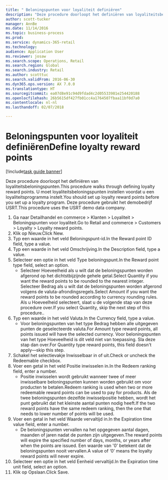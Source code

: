```yaml
--- 
title: " Beloningspunten voor loyaliteit definiëren"
description: "Deze procedure doorloopt het definiëren van loyaliteitsbeloningspunten."
author: scott-tucker
manager: AnnBe
ms.date: 11/14/2016
ms.topic: business-process
ms.prod: 
ms.service: dynamics-365-retail
ms.technology: 
audience: Application User
ms.reviewer: josaw
ms.search.scope: Operations, Retail
ms.search.region: Global
ms.search.industry: Retail
ms.author: scotttuc
ms.search.validFrom: 2016-06-30
ms.dyn365.ops.version: AX 7.0.0
ms.translationtype: HT
ms.sourcegitcommit: ea07d8e91c94d9fdad4c2d05533981e254420188
ms.openlocfilehash: 26b5615df427fb01cc4a1764507fbaa11bf0d7a0
ms.contentlocale: nl-nl
ms.lasthandoff: 02/07/2018

---
```

# <a name="define-loyalty-reward-points"></a><span data-ttu-id="0174c-103"> Beloningspunten voor loyaliteit definiëren</span><span class="sxs-lookup"><span data-stu-id="0174c-103">Define loyalty reward points</span></span>

[!include[task guide banner](../includes/task-guide-banner.md)]

<span data-ttu-id="0174c-104">Deze procedure doorloopt het definiëren van loyaliteitsbeloningspunten.</span><span class="sxs-lookup"><span data-stu-id="0174c-104">This procedure walks through defining loyalty reward points.</span></span> <span data-ttu-id="0174c-105">U moet loyaliteitsbeloningspunten instellen voordat u een loyaliteitsprogramma instelt.</span><span class="sxs-lookup"><span data-stu-id="0174c-105">You should set up loyalty reward points before you set up a loyalty program.</span></span> <span data-ttu-id="0174c-106">Deze procedure gebruikt het demobedrijf USRT.</span><span class="sxs-lookup"><span data-stu-id="0174c-106">This procedure uses the USRT demo data company.</span></span>

1. <span data-ttu-id="0174c-107">Ga naar Detailhandel en commerce > Klanten > Loyaliteit > Beloningspunten voor loyaliteit.</span><span class="sxs-lookup"><span data-stu-id="0174c-107">Go to Retail and commerce > Customers > Loyalty > Loyalty reward points.</span></span>
2. <span data-ttu-id="0174c-108">Klik op Nieuw.</span><span class="sxs-lookup"><span data-stu-id="0174c-108">Click New.</span></span>
3. <span data-ttu-id="0174c-109">Typ een waarde in het veld Beloningspunt-id.</span><span class="sxs-lookup"><span data-stu-id="0174c-109">In the Reward point ID field, type a value.</span></span>
4. <span data-ttu-id="0174c-110">Typ een waarde in het veld Omschrijving.</span><span class="sxs-lookup"><span data-stu-id="0174c-110">In the Description field, type a value.</span></span>
5. <span data-ttu-id="0174c-111">Selecteer een optie in het veld Type beloningspunt.</span><span class="sxs-lookup"><span data-stu-id="0174c-111">In the Reward point type field, select an option.</span></span>
    * <span data-ttu-id="0174c-112">Selecteer Hoeveelheid als u wilt dat de beloningspunten worden afgerond op het dichtstbijzijnde gehele getal.</span><span class="sxs-lookup"><span data-stu-id="0174c-112">Select Quantity if you want the reward points to be rounded to the nearest integer.</span></span> <span data-ttu-id="0174c-113">Selecteer Bedrag als u wilt dat de beloningspunten worden afgerond volgens de valuta-afrondingsregels.</span><span class="sxs-lookup"><span data-stu-id="0174c-113">Select Amount if you want the reward points to be rounded according to currency rounding rules.</span></span> <span data-ttu-id="0174c-114">Als u Hoeveelheid selecteert, slaat u de volgende stap van deze procedure over.</span><span class="sxs-lookup"><span data-stu-id="0174c-114">If you select Quantity, skip the next step of this procedure..</span></span>  
6. <span data-ttu-id="0174c-115">Typ een waarde in het veld Valuta.</span><span class="sxs-lookup"><span data-stu-id="0174c-115">In the Currency field, type a value.</span></span>
    * <span data-ttu-id="0174c-116">Voor beloningspunten van het type Bedrag hebben alle uitgegeven punten de geselecteerde valuta.</span><span class="sxs-lookup"><span data-stu-id="0174c-116">For Amount type reward points, all points issued will have the selected currency.</span></span> <span data-ttu-id="0174c-117">Voor beloningspunten van het type Hoeveelheid is dit veld niet van toepassing. Sla deze stap dan over.</span><span class="sxs-lookup"><span data-stu-id="0174c-117">For Quantity type reward points, this field doesn't apply—skip this step.</span></span>  
7. <span data-ttu-id="0174c-118">Schakel het selectievakje Inwisselbaar in of uit.</span><span class="sxs-lookup"><span data-stu-id="0174c-118">Check or uncheck the Redeemable checkbox.</span></span>
8. <span data-ttu-id="0174c-119">Voer een getal in het veld Positie inwisselen in.</span><span class="sxs-lookup"><span data-stu-id="0174c-119">In the Redeem ranking field, enter a number.</span></span>
    * <span data-ttu-id="0174c-120">Positie inwisselen wordt gebruikt wanneer twee of meer inwisselbare beloningspunten kunnen worden gebruikt om voor producten te betalen.</span><span class="sxs-lookup"><span data-stu-id="0174c-120">Redeem ranking is used when two or more redeemable reward points can be used to pay for products.</span></span> <span data-ttu-id="0174c-121">Als de twee beloningspunten dezelfde inwisselpositie hebben, wordt het punt gebruikt dat het kleinste aantal punten nodig heeft.</span><span class="sxs-lookup"><span data-stu-id="0174c-121">If the two reward points have the same redeem ranking, then the one that needs to lower number of points will be used.</span></span>  
9. <span data-ttu-id="0174c-122">Voer een getal in het veld Waarde vervaltijd in.</span><span class="sxs-lookup"><span data-stu-id="0174c-122">In the Expiration time value field, enter a number.</span></span>
    * <span data-ttu-id="0174c-123">De beloningspunten vervallen na het opgegeven aantal dagen, maanden of jaren nadat de punten zijn uitgegeven.</span><span class="sxs-lookup"><span data-stu-id="0174c-123">The reward points will expire the specified number of days, months, or years after when the points are issued.</span></span> <span data-ttu-id="0174c-124">Een waarde van '0' betekent dat de beloningspunten nooit vervallen.</span><span class="sxs-lookup"><span data-stu-id="0174c-124">A value of ‘0’ means the loyalty reward points will never expire.</span></span>  
10. <span data-ttu-id="0174c-125">Selecteer een optie in het veld Eenheid vervaltijd.</span><span class="sxs-lookup"><span data-stu-id="0174c-125">In the Expiration time unit field, select an option.</span></span>
11. <span data-ttu-id="0174c-126">Klik op Opslaan.</span><span class="sxs-lookup"><span data-stu-id="0174c-126">Click Save.</span></span>


